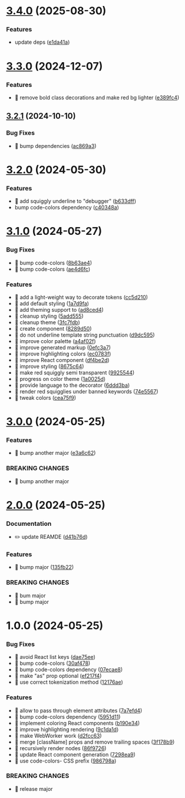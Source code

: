 # [3.4.0](https://github.com/streamich/code-colors-react/compare/v3.3.0...v3.4.0) (2025-08-30)


### Features

* update deps ([e1da41a](https://github.com/streamich/code-colors-react/commit/e1da41a4f86d5d52fbe01da6e74e1de400430c53))

# [3.3.0](https://github.com/streamich/code-colors-react/compare/v3.2.1...v3.3.0) (2024-12-07)


### Features

* 🎸 remove bold class decorations and make red bg lighter ([e389fc4](https://github.com/streamich/code-colors-react/commit/e389fc462c11caa97893e7993ecca01c443dad08))

## [3.2.1](https://github.com/streamich/code-colors-react/compare/v3.2.0...v3.2.1) (2024-10-10)

### Bug Fixes

- 🐛 bump dependencies ([ac869a3](https://github.com/streamich/code-colors-react/commit/ac869a35a7fd137fea960aacc9421e294f68d729))

# [3.2.0](https://github.com/streamich/code-colors-react/compare/v3.1.0...v3.2.0) (2024-05-30)

### Features

- 🎸 add squiggly underline to "debugger" ([b633dff](https://github.com/streamich/code-colors-react/commit/b633dffb1ac4b60a9a005c2c681bc5a57211a98d))
- bump code-colors dependency ([c40348a](https://github.com/streamich/code-colors-react/commit/c40348ae475ebf0f69cbae0303576e672f3af970))

# [3.1.0](https://github.com/streamich/code-colors-react/compare/v3.0.0...v3.1.0) (2024-05-27)

### Bug Fixes

- 🐛 bump code-colors ([8b63ae4](https://github.com/streamich/code-colors-react/commit/8b63ae4ff862f5e4a2973584fe6ef2a7eafcb525))
- 🐛 bump code-colors ([ae4d6fc](https://github.com/streamich/code-colors-react/commit/ae4d6fcdfd162392be66fdc36ffaeeb44bd146df))

### Features

- 🎸 add a light-weight way to decorate tokens ([cc5d210](https://github.com/streamich/code-colors-react/commit/cc5d210925b4d75deca52a903579c16d5b9ccf5b))
- 🎸 add default styling ([1a7d9fa](https://github.com/streamich/code-colors-react/commit/1a7d9fa0db1ed5725f9f90b7be034f9418f34f0e))
- 🎸 add theming support to <ColorTokens> ([ad8ced4](https://github.com/streamich/code-colors-react/commit/ad8ced45fa2bfa323a8de981493547aa30895414))
- 🎸 cleanup styling ([5add555](https://github.com/streamich/code-colors-react/commit/5add555c4318a4cbf72a4f7d2e1fb909d4aa6b67))
- 🎸 cleanup theme ([3fc7fdb](https://github.com/streamich/code-colors-react/commit/3fc7fdb920757468e6c1cca46a1c687205f24b7c))
- 🎸 create <Markup> component ([8289d50](https://github.com/streamich/code-colors-react/commit/8289d509497afe93fcd52c5144310673ac2d1279))
- 🎸 do not underline template string punctuation ([d9dc595](https://github.com/streamich/code-colors-react/commit/d9dc595d54694af2836e8d23ad5b85adb0c24406))
- 🎸 improve color palette ([a4af02f](https://github.com/streamich/code-colors-react/commit/a4af02fe16f2a93290c161f8ae81a1bc8128f2f1))
- 🎸 improve generated markup ([0efc3a7](https://github.com/streamich/code-colors-react/commit/0efc3a7202218e89ab33d098accfc5ad2c322c05))
- 🎸 improve highlighting colors ([ec0783f](https://github.com/streamich/code-colors-react/commit/ec0783fa803e2e79d50cb6c59734ac91177e5802))
- 🎸 improve React component ([df4be2d](https://github.com/streamich/code-colors-react/commit/df4be2d68ff4b1e0158c16d786911f70d91dbee2))
- 🎸 improve styling ([8675c64](https://github.com/streamich/code-colors-react/commit/8675c64f2bfc446be7f26fbef149ce995d742b3d))
- 🎸 make red squiggly semi transparent ([9925544](https://github.com/streamich/code-colors-react/commit/99255446821c94a7f96af04e86f52fd8e7431852))
- 🎸 progress on color theme ([1a0025d](https://github.com/streamich/code-colors-react/commit/1a0025d5421b431c92dd3861cd000c099ab7abeb))
- 🎸 provide language to the decorator ([6ddd3ba](https://github.com/streamich/code-colors-react/commit/6ddd3ba1db9d581f1c76032d30671160da5a50a3))
- 🎸 render red squigglies under banned keywords ([74e5567](https://github.com/streamich/code-colors-react/commit/74e5567b2609e0fa62f14408eedd2c9ab439b5c8))
- 🎸 tweak colors ([cea75f9](https://github.com/streamich/code-colors-react/commit/cea75f967148560609e28c823d80faaf35423048))

# [3.0.0](https://github.com/streamich/code-colors-react/compare/v2.0.0...v3.0.0) (2024-05-25)

### Features

- 🎸 bump another major ([e3a6c62](https://github.com/streamich/code-colors-react/commit/e3a6c62622f0d5a7db4564cef816940892c576a3))

### BREAKING CHANGES

- 🧨 bump another major

# [2.0.0](https://github.com/streamich/code-colors-react/compare/v1.0.0...v2.0.0) (2024-05-25)

### Documentation

- ✏️ update REAMDE ([d41b76d](https://github.com/streamich/code-colors-react/commit/d41b76d5657590d4b5e546930488ece58cd7be58))

### Features

- 🎸 bump major ([135fb22](https://github.com/streamich/code-colors-react/commit/135fb22368929c86f2f2e357603f5f549aa09f77))

### BREAKING CHANGES

- 🧨 bum major
- 🧨 bump major

# 1.0.0 (2024-05-25)

### Bug Fixes

- 🐛 avoid React list keys ([dae75ee](https://github.com/streamich/code-colors-react/commit/dae75eee9490dc078ae6a01816c25a2c030b8110))
- 🐛 bump code-colors ([30af478](https://github.com/streamich/code-colors-react/commit/30af47870c46c58e27864c69af706335626e5f48))
- 🐛 bump code-colors dependency ([07ecae8](https://github.com/streamich/code-colors-react/commit/07ecae8d4de08bc4535ec1df99d868ad31ebb6bc))
- 🐛 make "as" prop optional ([ef217f4](https://github.com/streamich/code-colors-react/commit/ef217f449ee4e1c03869da6fe7ab2d57d5ca07d5))
- 🐛 use correct tokenization method ([12176ae](https://github.com/streamich/code-colors-react/commit/12176ae885cd010d18c4bbfd0099eedf12a018d1))

### Features

- 🎸 allow to pass through element attributes ([7a7efd4](https://github.com/streamich/code-colors-react/commit/7a7efd44c50700318656c1c534f37501d3679393))
- 🎸 bump code-colors dependency ([5951d11](https://github.com/streamich/code-colors-react/commit/5951d11a5726f3841e00e45cd5700f34197c4354))
- 🎸 implement coloring React components ([b190e34](https://github.com/streamich/code-colors-react/commit/b190e3414c474fa6fade11653b0876aa9b113e19))
- 🎸 improve highlighting rendering ([9c1da1d](https://github.com/streamich/code-colors-react/commit/9c1da1d4a89ee425b7a927f72cac5ee7d9667c7d))
- 🎸 make WebWorker work ([d2fcc63](https://github.com/streamich/code-colors-react/commit/d2fcc634dd3a38a66516262a17f69b3bfa758ad0))
- 🎸 merge [className] props and remove trailing spaces ([3f178b9](https://github.com/streamich/code-colors-react/commit/3f178b92c8e074d5b3ae1d242c727ec7066a8a4f))
- 🎸 recursively render <span> nodes ([86f9726](https://github.com/streamich/code-colors-react/commit/86f97261131cfe429efa6b99bfaaf5280ca25ae6))
- 🎸 update React component generation ([7298ea9](https://github.com/streamich/code-colors-react/commit/7298ea962fb1d75ce5f53836065f8929cbd414f8))
- 🎸 use code-colors- CSS prefix ([986798a](https://github.com/streamich/code-colors-react/commit/986798a3989473c83b4dbcde600b0d020bf42541))

### BREAKING CHANGES

- 🧨 release major
